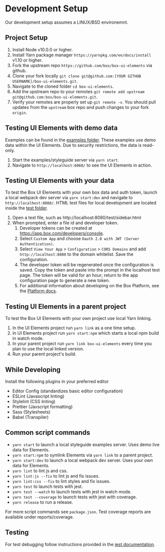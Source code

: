 # Development Setup

Our development setup assumes a LINUX/BSD environemnt.

## Project Setup

1. Install Node v10.0.0 or higher.
2. Install Yarn package manager `https://yarnpkg.com/en/docs/install` v1.10 or higher.
3. Fork the upstream repo `https://github.com/box/box-ui-elements` via github.
4. Clone your fork locally `git clone git@github.com:[YOUR GITHUB USERNAME]/box-ui-elements.git`.
5. Navigate to the cloned folder `cd box-ui-elements`.
6. Add the upstream repo to your remotes `git remote add upstream git@github.com:box/box-ui-elements.git`.
7. Verify your remotes are properly set up `git remote -v`. You should pull updates from the `upstream` box repo and push changes to your fork `origin`.

## Testing UI Elements with demo data

Examples can be found in the [examples folder](examples). These examples use demo data within the UI Elements. Due to security restrictions, the data is read-only.

1. Start the examples/styleguide server via `yarn start`.
2. Navigate to `http://localhost:6060/` to see the UI Elements in action.

## Testing UI Elements with your data

To test the Box UI Elements with your own box data and auth token, launch a local webpack dev server via `yarn start:dev` and navigate to `http://localhost:8080/`. HTML test files for local development are located inside the [test folder](http://localhost:8080/test).

1. Open a test file, such as http://localhost:8080/test/sidebar.html
2. When prompted, enter a file id and developer token.
    1. Developer tokens can be created at https://app.box.com/developers/console.
    2. Select `Custom App` and choose `Oauth 2.0 with JWT (Server Authentication)`.
    3. Select `View Your App` > `Configuration` > `CORS Domains` and add `http://localhost:8080` to the domain whitelist. Save the configuration.
    4. The developer token will be regenerated once the configuration is saved. Copy the token and paste into the prompt in the localhost test page. The token will be valid for an hour; return to the app configuration page to generate a new token.
    5. For additional information about developing on the Box Platform, see the [Platform docs](https://developer.box.com/docs/box-ui-elements#section-using-the-box-ui-elements).

## Testing UI Elements in a parent project

To test the Box UI Elements with your own project use local Yarn linking.

1. In the UI Elements project run `yarn link` as a one time setup.
2. In UI Elements project run `yarn start:npm` which starts a local npm build in watch mode.
3. In your parent project run `yarn link box-ui-elements` every time you plan to use the local linked version.
4. Run your parent project's build.

## While Developing

Install the following plugins in your preferred editor

-   Editor Config (standardizes basic editor configuration)
-   ESLint (Javascript linting)
-   Stylelint (CSS linting)
-   Prettier (Javscript formatting)
-   Sass (Stylesheets)
-   Babel (Transpiler)

## Common script commands

-   `yarn start` to launch a local styleguide examples server. Uses demo live data for Elements.
-   `yarn start:npm` to symlink Elements via `yarn link` to a parent project.
-   `yarn start:dev` to launch a local webpack dev server. Uses your own data for Elements.
-   `yarn lint` to lint js and css.
-   `yarn lint:js --fix` to lint js and fix issues.
-   `yarn lint:css --fix` to lint styles and fix issues.
-   `yarn test` to launch tests with jest.
-   `yarn test --watch` to launch tests with jest in watch mode.
-   `yarn test --coverage` to launch tests with jest with coverage.
-   `yarn release` to run a release.

For more script commands see `package.json`. Test coverage reports are available under reports/coverage.

## Testing

For test debugging follow instructions provided in the [jest documentation](https://facebook.github.io/jest/docs/en/troubleshooting.html).
